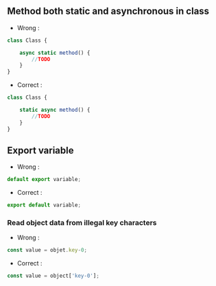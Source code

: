## Method both static and asynchronous in class

* Wrong :

```js
class Class {

    async static method() {
        //TODO
    }
}
```

* Correct :

```js
class Class {

    static async method() {
        //TODO
    }
}
```

## Export variable

* Wrong :

```js
default export variable;
```

* Correct :

```js
export default variable;
```

### Read object data from illegal key characters

* Wrong :

```js
const value = objet.key-0;
```

* Correct :

```js
const value = object['key-0'];
```